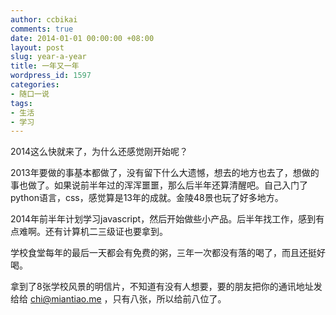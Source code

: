 ```yaml
---
author: ccbikai
comments: true
date: 2014-01-01 00:00:00 +08:00
layout: post
slug: year-a-year
title: 一年又一年
wordpress_id: 1597
categories:
- 随口一说
tags:
- 生活
- 学习
---
```

2014这么快就来了，为什么还感觉刚开始呢？

<!-- more -->
2013年要做的事基本都做了，没有留下什么大遗憾，想去的地方也去了，想做的事也做了。如果说前半年过的浑浑噩噩，那么后半年还算清醒吧。自己入门了python语言，css，感觉算是13年的成就。金陵48景也玩了好多地方。

2014年前半年计划学习javascript，然后开始做些小产品。后半年找工作，感到有点难啊。还有计算机二三级证也要拿到。

学校食堂每年的最后一天都会有免费的粥，三年一次都没有落的喝了，而且还挺好喝。

拿到了8张学校风景的明信片，不知道有没有人想要，要的朋友把你的通讯地址发给给 chi@miantiao.me ，只有八张，所以给前八位了。
